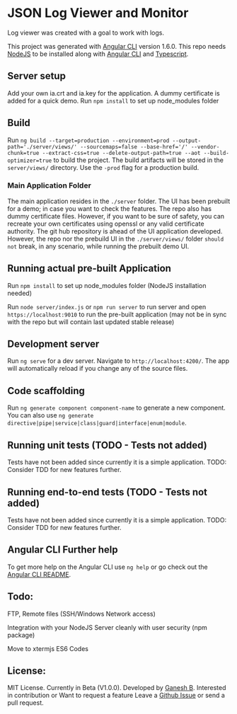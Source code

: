 # JSON Log Viewer and Monitor

Log viewer was created with a goal to work with logs.

This project was generated with [Angular CLI](https://github.com/angular/angular-cli) version 1.6.0. This repo needs [NodeJS](https://www.nodejs.org) to be installed along with [Angular CLI](https://github.com/angular/angular-cli) and [Typescript](https://www.typescriptlang.org/).

## Server setup

Add your own ia.crt and ia.key for the application. A dummy certificate is added for a quick demo.
Run `npm install` to set up node_modules folder

## Build

Run `ng build --target=production --environment=prod --output-path='./server/views/' --sourcemaps=false --base-href='/' --vendor-chunk=true --extract-css=true --delete-output-path=true --aot --build-optimizer=true` to build the project. The build artifacts will be stored in the `server/views/` directory. Use the `-prod` flag for a production build.

### Main Application Folder

The main application resides in the `./server` folder. The UI has been prebuilt for a demo; in case you want to check the features. The repo also has dummy certificate files. However, if you want to be sure of safety, you can recreate your own certificates using openssl or any valid certificate authority. The git hub repository is ahead of the UI application developed. However, the repo nor the prebuild UI in the `./server/views/` folder `should not` break, in any scenario, while running the prebuilt demo UI.

## Running actual pre-built Application

Run `npm install` to set up node_modules folder (NodeJS installation needed)

Run `node server/index.js` or `npm run server` to run server and open `https://localhost:9010` to run the pre-built application (may not be in sync with the repo but will contain last updated stable release)

## Development server

Run `ng serve` for a dev server. Navigate to `http://localhost:4200/`. The app will automatically reload if you change any of the source files.

## Code scaffolding

Run `ng generate component component-name` to generate a new component. You can also use `ng generate directive|pipe|service|class|guard|interface|enum|module`.

## Running unit tests (TODO - Tests not added)

Tests have not been added since currently it is a simple application. TODO: Consider TDD for new features further.

## Running end-to-end tests (TODO - Tests not added)

Tests have not been added since currently it is a simple application. TODO: Consider TDD for new features further.

## Angular CLI Further help

To get more help on the Angular CLI use `ng help` or go check out the [Angular CLI README](https://github.com/angular/angular-cli/blob/master/README.md).

## Todo:

FTP, Remote files (SSH/Windows Network access)

Integration with your NodeJS Server cleanly with user security (npm package)

Move to xtermjs ES6 Codes

## License: 
                    
MIT License. Currently in Beta (V1.0.0). Developed by [Ganesh B](https://github.com/ganeshkbhat). Interested in contribution or Want to request a feature Leave a [Github Issue](https://github.com/ganeshkbhat/logmonitor/issues) or send a pull request.
